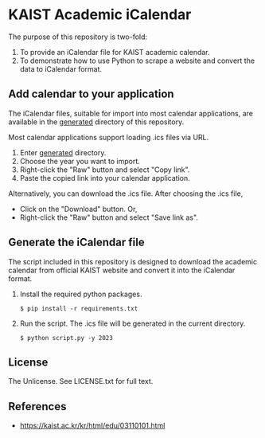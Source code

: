 KAIST Academic iCalendar
========================

The purpose of this repository is two-fold:

1. To provide an iCalendar file for KAIST academic calendar.
2. To demonstrate how to use Python to scrape a website and convert the data to iCalendar format.

Add calendar to your application
--------------------------------

The iCalendar files, suitable for import into most calendar applications, are
available in the [generated](generated) directory of this repository.

Most calendar applications support loading .ics files via URL.

1. Enter [generated](generated) directory.
2. Choose the year you want to import.
3. Right-click the "Raw" button and select "Copy link".
4. Paste the copied link into your calendar application.

Alternatively, you can download the .ics file. After choosing the .ics file,

* Click on the "Download" button. Or,
* Right-click the "Raw" button and select "Save link as".

Generate the iCalendar file
---------------------------

The script included in this repository is designed to download the academic
calendar from official KAIST website and convert it into the iCalendar format.

1. Install the required python packages.
    ```
    $ pip install -r requirements.txt
    ```
2. Run the script. The .ics file will be generated in the current directory.
    ```
    $ python script.py -y 2023
    ```

License
-------

The Unlicense. See LICENSE.txt for full text.

References
----------

- https://kaist.ac.kr/kr/html/edu/03110101.html

